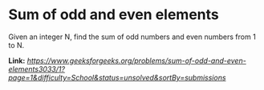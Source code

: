 # Sum of odd and even elements
Given an integer N, find the sum of odd numbers and even numbers from 1 to N.

**Link:** _https://www.geeksforgeeks.org/problems/sum-of-odd-and-even-elements3033/1?page=1&difficulty=School&status=unsolved&sortBy=submissions_
